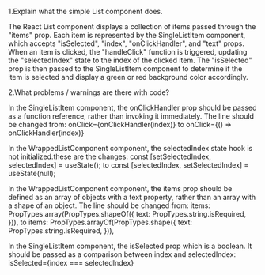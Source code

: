 
1.Explain what the simple List component does.

The React List component displays a collection of items passed through the "items" prop. Each item is represented by the SingleListItem component, which accepts "isSelected", "index", "onClickHandler", and "text" props. When an item is clicked, the "handleClick" function is triggered, updating the "selectedIndex" state to the index of the clicked item. The "isSelected" prop is then passed to the SingleListItem component to determine if the item is selected and display a green or red background color accordingly.


2.What problems / warnings are there with code?

In the SingleListItem component, the onClickHandler prop should be passed as a function reference, rather than invoking it immediately. The line should be changed from:
onClick={onClickHandler(index)}         to      onClick={() => onClickHandler(index)}

In the WrappedListComponent component, the selectedIndex state hook is not initialized.these are the changes:
const [setSelectedIndex, selectedIndex] = useState();     to    const [selectedIndex, setSelectedIndex] = useState(null);

In the WrappedListComponent component, the items prop should be defined as an array of objects with a text property, rather than an array with a shape of an object. The line should be changed from:
items: PropTypes.array(PropTypes.shapeOf({
text: PropTypes.string.isRequired,
})), to
items: PropTypes.arrayOf(PropTypes.shape({
text: PropTypes.string.isRequired,
})),

In the SingleListItem component, the isSelected prop which is a boolean. It should be passed as a comparison between index and selectedIndex:
isSelected={index === selectedIndex}


